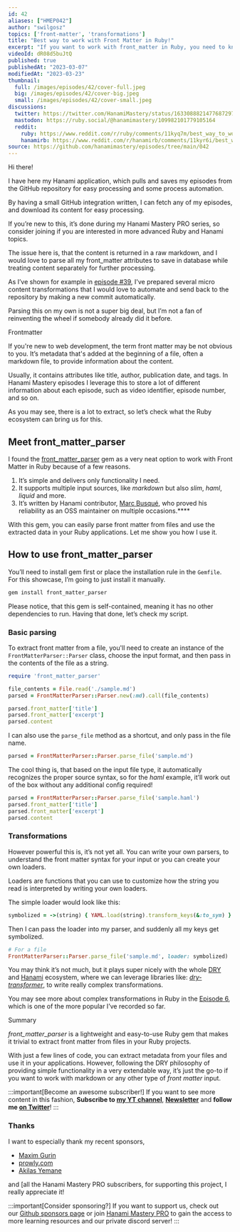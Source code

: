 ```yaml
---
id: 42
aliases: ["HMEP042"]
author: "swilgosz"
topics: ['front-matter', 'transformations']
title: "Best way to work with Front Matter in Ruby!"
excerpt: "If you want to work with front_matter in Ruby, you need to know the front_matter_parser gem. Here is everything you need."
videoId: dR08d5buJtQ
published: true
publishedAt: "2023-03-07"
modifiedAt: "2023-03-23"
thumbnail:
  full: /images/episodes/42/cover-full.jpeg
  big: /images/episodes/42/cover-big.jpeg
  small: /images/episodes/42/cover-small.jpeg
discussions:
  twitter: https://twitter.com/HanamiMastery/status/1633088821477687297
  mastodon: https://ruby.social/@hanamimastery/109982101779105164
  reddit:
    ruby: https://www.reddit.com/r/ruby/comments/11kyq7m/best_way_to_work_with_front_matter_in_ruby_hanam/
    hanamirb: https://www.reddit.com/r/hanamirb/comments/11kyr6i/best_way_to_work_with_front_matter_in_ruby_hanam/
source: https://github.com/hanamimastery/episodes/tree/main/042
---
```

Hi there!

I have here my Hanami application, which pulls and saves my episodes from the GitHub repository for easy processing and some process automation.

By having a small GitHub integration written, I can fetch any of my episodes, and download its content for easy processing.

If you’re new to this, it’s done during my Hanami Mastery PRO series, so consider joining if you are interested in more advanced Ruby and Hanami topics.

The issue here is, that the content is returned in a raw markdown, and I would love to parse all my front_matter attributes to save in database while treating content separately for further processing.

As I’ve shown for example in [episode #39](https://hanamimastery.com/episodes/39-markdown-to-html), I've prepared several micro content transformations that I would love to automate and send back to the repository by making a new commit automatically.

Parsing this on my own is not a super big deal, but I’m not a fan of reinventing the wheel if somebody already did it before.

Frontmatter

If you're new to web development, the term front matter may be not obvious to you. It’s metadata that's added at the beginning of a file, often a markdown file, to provide information about the content.

Usually, it contains attributes like title, author, publication date, and tags. In Hanami Mastery episodes I leverage this to store a lot of different information about each episode, such as video identifier, episode number, and so on.

As you may see, there is a lot to extract, so let’s check what the Ruby ecosystem can bring us for this.

## Meet front_matter_parser

I found the [front_matter_parser](https://github.com/waiting-for-dev/front_matter_parser) gem as a very neat option to work with Front Matter in Ruby because of a few reasons.


1.  It’s simple and delivers only functionality I need.
2.  It supports multiple input sources, like _markdown_ but also _slim_, _haml_, _liquid_ and more.
3.  It’s written by Hanami contributor, [Marc Busqué](https://waiting-for-dev.github.io/), who proved his reliability as an OSS maintainer on multiple occasions.****

With this gem, you can easily parse front matter from files and use the extracted data in your Ruby applications. Let me show you how I use it.

## How to use front_matter_parser

You’ll need to install gem first or place the installation rule in the `Gemfile`. For this showcase, I’m going to just install it manually.

```ruby
gem install front_matter_parser
```

Please notice, that this gem is self-contained, meaning it has no other dependencies to run. Having that done, let’s check my script.

### Basic parsing

To extract front matter from a file, you'll need to create an instance of the `FrontMatterParser::Parser` class, choose the input format, and then pass in the contents of the file as a string.

```ruby
require 'front_matter_parser'

file_contents = File.read('./sample.md')
parsed = FrontMatterParser::Parser.new(:md).call(file_contents)

parsed.front_matter['title']
parsed.front_matter['excerpt']
parsed.content
```

I can also use the `parse_file` method as a shortcut, and only pass in the file name.

```ruby
parsed = FrontMatterParser::Parser.parse_file('sample.md')
```

The cool thing is, that based on the input file type, it automatically recognizes the proper source syntax, so for the *haml* example, it’ll work out of the box without any additional config required!

```ruby
parsed = FrontMatterParser::Parser.parse_file('sample.haml')
parsed.front_matter['title']
parsed.front_matter['excerpt']
parsed.content
```

### Transformations

However powerful this is, it’s not yet all. You can write your own parsers, to understand the front matter syntax for your input or you can create your own loaders.

Loaders are functions that you can use to customize how the string you read is interpreted by writing your own loaders.

The simple loader would look like this:

```ruby
symbolized = ->(string) { YAML.load(string).transform_keys(&:to_sym) }
```

Then I can pass the loader into my parser, and suddenly all my keys get symbolized.

```ruby
# For a file
FrontMatterParser::Parser.parse_file('sample.md', loader: symbolized)
```

You may think it’s not much, but it plays super nicely with the whole [DRY](https://dry-rb.org) and [Hanami](hanamirb.org) ecosystem, where we can leverage libraries like: *[dry-transformer](https://dry-rb.org/gems/dry-transformer)*, to write really complex transformations. 

You may see more about complex transformations in Ruby in the [Episode 6](/episodes/6-complex-ruby-data-transformations-made-simple), which is one of the more popular I’ve recorded so far.

Summary

_front_matter_parser_ is a lightweight and easy-to-use Ruby gem that makes it trivial to extract front matter from files in your Ruby projects. 

With just a few lines of code, you can extract metadata from your files and use it in your applications. However, following the DRY philosophy of providing simple functionality in a very extendable way, it’s just the go-to if you want to work with markdown or any other type of *front matter* input.

:::important[Become an awesome subscriber!]
If you want to see more content in this fashion, **Subscribe to [my YT channel](https://www.youtube.com/c/HanamiMastery)**, **[Newsletter](https://mailchi.mp/6ac8f64f3c5d/hanami-mastery-newsletter)** and **follow me [on Twitter](https://twitter.com/hanamimastery)**!
:::

### Thanks

I want to especially thank my recent sponsors,

- [Maxim Gurin](https://github.com/maximgurin)
- [prowly.com](http://prowly.com/)
- [Akilas Yemane](https://twitter.com/akilasy)

and [all the Hanami Mastery PRO subscribers, for supporting this project, I really appreciate it!

:::important[Consider sponsoring?]
If you want to support us, check out our [Github sponsors page](https://github.com/sponsors/swilgosz) or join [Hanami Mastery PRO](https://pro.hanamimastery.com/) to gain the access to more learning resources and our private discord server!
:::
